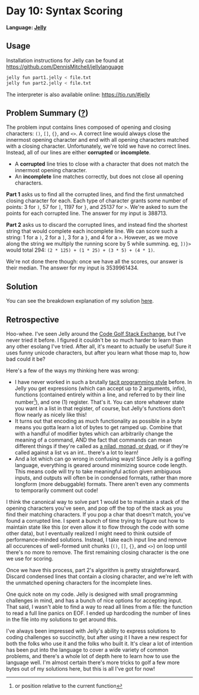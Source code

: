 # Day 10: Syntax Scoring

**Language: [Jelly](https://github.com/DennisMitchell/jellylanguage)**

## Usage

Installation instructions for Jelly can be found at https://github.com/DennisMitchell/jellylanguage

```bash
jelly fun part1.jelly < file.txt
jelly fun part2.jelly < file.txt
```

The interpreter is also available online: https://tio.run/#jelly

## Problem Summary ([?](https://adventofcode.com/2021/day/10))

The problem input contains lines composed of opening and closing characters: `()`, `[]`, `{}`, and `<>`.
A correct line would always close the innermost opening character and end with all opening characters matched with a closing character.
Unfortunately, we're told we have no correct lines.
Instead, all of our lines are either **corrupted** or **incomplete**.
- A **corrupted** line tries to close with a character that does not match the innermost opening character.
- An **incomplete** line matches correctly, but does not close all opening characters.

**Part 1** asks us to find all the corrupted lines, and find the first unmatched closing character for each.
Each type of character grants some number of points: 3 for `)`, 57 for `]`, 1197 for `}`, and 25137 for `>`.
We're asked to sum the points for each corrupted line.
The answer for my input is 388713.

**Part 2** asks us to discard the corrupted lines, and instead find the shortest string that would complete each incomplete line.
We can score such a string: 1 for a `)`, 2 for a `]`, 3 for a `}`, and 4 for a `>`.
However, as we move along the string we multiply the running score by 5 while summing.
eg, `])}>` would total 294: `(2 * 125) + (1 * 25) + (3 * 5) + (4 * 1)`.

We're not done there though: once we have all the scores, our answer is their median.
The answer for my input is 3539961434.

## Solution

You can see the breakdown explanation of my solution [here](how_it_works.md).

## Retrospective

Hoo-whee.
I've seen Jelly around the [Code Golf Stack Exchange](https://codegolf.stackexchange.com), but I've never tried it before.
I figured it couldn't be so much harder to learn than any other esolang I've tried.
After all, it's meant to actually be useful!
Sure it uses funny unicode characters, but after you learn what those map to, how bad could it be?

Here's a few of the ways my thinking here was wrong:
- I have never worked in such a brutally [tacit programming style](https://en.wikipedia.org/wiki/Tacit_programming) before.
  In Jelly you get expressions (which can accept up to 2 arguments, infix), functions (contained entirely within a line, and referred to by their line number[^lineno]), and one (1) register.
  That's it.
  You can store whatever state you want in a list in that register, of course, but Jelly's functions don't flow nearly as nicely like this!
- It turns out that encoding as much functionality as possible in a byte means you gotta learn a lot of bytes to get ramped up.
  Combine that with a handful of modifier bytes which can arbitrarily change the meaning of a command, AND the fact that commands can mean different things if they're called as [a nilad, monad, or dyad](https://github.com/DennisMitchell/jellylanguage/wiki/Tutorial#1tacit-programming), or if they're called against a list vs an int.. there's a lot to learn!
- And a lot which can go wrong in confusing ways!
  Since Jelly is a golfing language, everything is geared around minimizing source code length.
  This means code will try to take meaningful action given ambiguous inputs, and outputs will often be in condensed formats, rather than more longform (more debuggable) formats.
  There aren't even any comments to temporarily comment out code!

I think the canonical way to solve part 1 would be to maintain a stack of the opening characters you've seen, and pop off the top of the stack as you find their matching characters.
If you pop a char that doesn't match, you've found a corrupted line.
I spent a bunch of time trying to figure out how to maintain state like this (or even allow it to flow through the code with some other data), but I eventually realized I might need to think outside of performance-minded solutions.
Instead, I take each input line and remove all occurences of well-formed unit chunks (`()`, `[]`, `{}`, and `<>`) on loop until there's no more to remove.
The first remaining closing character is the one we use for scoring.

Once we have this process, part 2's algorithm is pretty straightforward.
Discard condensed lines that contain a closing character, and we're left with the unmatched opening characters for the incomplete lines.

One quick note on my code.
Jelly is designed with small programming challenges in mind, and has a bunch of nice options for accepting input.
That said, I wasn't able to find a way to read all lines from a file: the function to read a full line panics on EOF.
I ended up hardcoding the number of lines in the file into my solutions to get around this.

I've always been impressed with Jelly's ability to express solutions to coding challenges so succinctly, but after using it I have a new respect for both the folks who use it and the folks who built it.
It's clear a lot of intention has been put into the language to cover a wide variety of common problems, and there's a whole lot of depth here to learn how to use the language well.
I'm almost certain there's more tricks to golf a few more bytes out of my solutions here, but this is all I've got for now!

[^lineno]: or position relative to the current function
